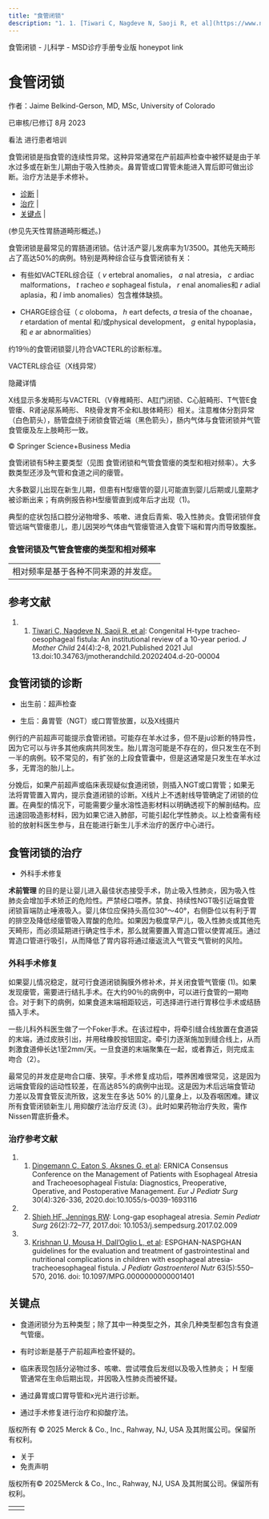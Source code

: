 ```yaml
---
title: "食管闭锁"
description: "1. 1. [Tiwari C, Nagdeve N, Saoji R, et al](https://www.ncbi.nlm.nih.gov/pmc/articles/PMC8330361/): Congenital H-type tracheo-oesophageal fistula: An institutional review of a 10-year period. _J Mother Child_ 24(4):2-8, 2021.Published 2021 Jul 13.doi:10.34763/jmotherandchild.20202404.d-20-00004"
---
```


﻿食管闭锁 \- 儿科学 \- MSD诊疗手册专业版 honeypot link

# 食管闭锁

作者：Jaime Belkind-Gerson, MD, MSc, University of Colorado

已审核/已修订 8月 2023

看法 进行患者培训

食管闭锁是指食管的连续性异常。这种异常通常在产前超声检查中被怀疑是由于羊水过多或在新生儿期由于吸入性肺炎。鼻胃管或口胃管未能进入胃后即可做出诊断。治疗方法是手术修补。

- [诊断](#诊断_v28367877_zh) \|
- [治疗](#治疗_v28367886_zh) \|
- [关键点](#关键点_v28367903_zh) \|

(参见先天性胃肠道畸形概述。)

食管闭锁是最常见的胃肠道闭锁。估计活产婴儿发病率为1/3500。其他先天畸形占了高达50%的病例。特别是两种综合征与食管闭锁有关：

- 有些如VACTERL综合征（ _v_ ertebral anomalies， _a_ nal atresia， _c_ ardiac malformations， _t_ racheo _e_ sophageal fistula， _r_ enal anomalies和 _r_ adial aplasia，和 _l_ imb anomalies）包含椎体缺损。

- CHARGE综合征（ _c_ oloboma， _h_ eart defects, _a_ tresia of the choanae， _r_ etardation of mental 和/或physical development， _g_ enital hypoplasia，和 _e_ ar abnormalities）


约19％的食管闭锁婴儿符合VACTERL的诊断标准。

VACTERL综合征（X线异常）



隐藏详情

X线显示多发畸形与VACTERL（V脊椎畸形、A肛门闭锁、C心脏畸形、T气管E食管瘘、R肾泌尿系畸形、 R桡骨发育不全和L肢体畸形）相关。注意椎体分割异常（白色箭头），肠管盘绕于闭锁食管近端（黑色箭头），肠内气体与食管闭锁并气管食管瘘及左上肢畸形一致。

© Springer Science+Business Media

食管闭锁有5种主要类型（见图 食管闭锁和气管食管瘘的类型和相对频率）。大多数类型还涉及气管和食道之间的瘘管。

大多数婴儿出现在新生儿期，但患有H型瘘管的婴儿可能直到婴儿后期或儿童期才被诊断出来；有病例报告称H型瘘管直到成年后才出现（1)。

典型的症状包括口腔分泌物增多、咳嗽、进食后青紫、吸入性肺炎。食管闭锁伴食管远端气管瘘患儿，患儿因哭吵气体由气管瘘管进入食管下端和胃内而导致腹胀。

### 食管闭锁及气管食管瘘的类型和相对频率

|     |
| --- |
| 相对频率是基于各种不同来源的并发症。<br> |

## 参考文献

1. 1. [Tiwari C, Nagdeve N, Saoji R, et al](https://www.ncbi.nlm.nih.gov/pmc/articles/PMC8330361/): Congenital H-type tracheo-oesophageal fistula: An institutional review of a 10-year period. _J Mother Child_ 24(4):2-8, 2021.Published 2021 Jul 13.doi:10.34763/jmotherandchild.20202404.d-20-00004


## 食管闭锁的诊断

- 出生前：超声检查

- 生后：鼻胃管（NGT）或口胃管放置，以及X线摄片


例行的产前超声可能提示食管闭锁。可能存在羊水过多，但不是ju诊断的特异性，因为它可以与许多其他疾病共同发生。胎儿胃泡可能是不存在的，但只发生在不到一半的病例。较不常见的，有扩张的上段食管囊中，但是这通常是只发生在羊水过多，无胃泡的胎儿上。

分娩后，如果产前超声或临床表现疑似食道闭锁，则插入NGT或口胃管；如果无法将胃管置入胃内，提示食道闭锁的诊断。X线片上不透射线导管确定了闭锁的位置。在典型的情况下，可能需要少量水溶性造影材料以明确透视下的解剖结构。应迅速回吸造影材料，因为如果它进入肺部，可能引起化学性肺炎。以上检查需有经验的放射科医生参与，且在能进行新生儿手术治疗的医疗中心进行。

## 食管闭锁的治疗

- 外科手术修复


**术前管理** 的目的是让婴儿进入最佳状态接受手术，防止吸入性肺炎，因为吸入性肺炎会增加手术矫正的危险性。严禁经口喂养。禁食、持续性NGT吸引近端食管闭锁盲端防止唾液吸入。婴儿体位应保持头高位30°～40°，右侧卧位以有利于胃的排空及降低经瘘管吸入胃酸的危险。如果因为极度早产儿，吸入性肺炎或其他先天畸形，而必须延期进行确定性手术，那么就需要置入胃造口管以使胃减压。通过胃造口管进行吸引，从而降低了胃内容将通过瘘返流入气管支气管树的风险。

### 外科手术修复

如果婴儿情况稳定，就可行食道闭锁胸膜外修补术，并关闭食管气管瘘 (1)。如果发现瘘管，需要进行结扎手术。在大约90％的病例中，可以进行食管的一期吻合。对于剩下的病例，如果食道末端相距较远，可选择进行进行胃移位手术或结肠插入手术。

一些儿科外科医生做了一个Foker手术。在该过程中，将牵引缝合线放置在食道袋的末端，通过皮肤引出，并用硅橡胶按钮固定。牵引力逐渐施加到缝合线上，从而刺激食道伸长达1至2mm/天。一旦食道的末端聚集在一起，或者靠近，则完成主吻合（2）。

最常见的并发症是吻合口瘘、狭窄。手术修复成功后，喂养困难很常见，这是因为远端食管段的运动性较差，在高达85%的病例中出现。这是因为术后远端食管动力差以及胃食管反流所致，这发生在多达 50% 的儿童身上，以及吞咽困难。建议所有食管闭锁新生儿 用抑酸疗法治疗反流 (3）。此时如果药物治疗失败，需作Nissen胃底折叠术。

### 治疗参考文献

1. 1. [Dingemann C, Eaton S, Aksnes G, et al](https://pubmed.ncbi.nlm.nih.gov/31266084/): ERNICA Consensus Conference on the Management of Patients with Esophageal Atresia and Tracheoesophageal Fistula: Diagnostics, Preoperative, Operative, and Postoperative Management. _Eur J Pediatr Surg_ 30(4):326-336, 2020.doi:10.1055/s-0039-1693116

2. 2. [Shieh HF, Jennings RW](https://pubmed.ncbi.nlm.nih.gov/28550874/): Long-gap esophageal atresia. _Semin Pediatr Surg_ 26(2):72–77, 2017.doi: 10.1053/j.sempedsurg.2017.02.009

3. 3. [Krishnan U, Mousa H, Dall’Oglio L, et al](https://pubmed.ncbi.nlm.nih.gov/27579697/): ESPGHAN-NASPGHAN guidelines for the evaluation and treatment of gastrointestinal and nutritional complications in children with esophageal atresia-tracheoesophageal fistula. _J Pediatr Gastroenterol Nutr_ 63(5):550–570, 2016. doi: 10.1097/MPG.0000000000001401


## 关键点

- 食道闭锁分为五种类型；除了其中一种类型之外，其余几种类型都包含有食道气管瘘。

- 有时诊断是基于产前超声检查怀疑的。

- 临床表现包括分泌物过多、咳嗽、尝试喂食后发绀以及吸入性肺炎； H 型瘘管通常在生命后期出现，并因吸入性肺炎而被怀疑。

- 通过鼻胃或口胃导管和x光片进行诊断。

- 通过手术修复进行治疗和抑酸疗法。




版权所有 © 2025
Merck & Co., Inc., Rahway, NJ, USA 及其附属公司。保留所有权利。

- 关于
- 免责声明

版权所有© 2025Merck & Co., Inc., Rahway, NJ, USA 及其附属公司。保留所有权利。

|     |     |
| --- | --- |
|  |  |
